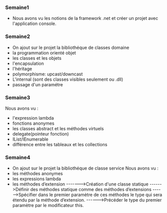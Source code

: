 ### Semaine1
- Nous avons vu les notions de la framework .net et créer un projet avec l'application console. 
### Semaine2
- On ajout sur le projet la bibliothéque de classes domaine
- la programmation orienté objet
- les classes et les objets
- l'encapsulation
- l'héritage
- polymorphisme: upcast/downcast
- L'internal (sont des classes visibles seulement ou .dll)
- passage d'un paramétre
### Semaine3
Nous avons vu : 
- l'expression lambda
- fonctions anonymes
- les classes abstract et les méthodes virtuels
- delegate(pointeur fonction)
- IList/IEnumerable
- différence entre les tableaux et les collections
### Semaine4
- On ajout sur le projet la bibliothéque de classe service
Nous avons vu : 
- les méthodes anonymes
- les expressions lambda
- les méthodes d’extension 
------->Création d'une classe statique
------>Définir des méthodes statique comme des méthodes d’extensions
------>Spécifier dans le premier paramètre de ces méthodes le type qui sera étendu par la méthode d’extension.
------>Précéder le type du premier paramètre par le modificateur this.


              
              



